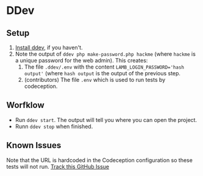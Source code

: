 # DDev

## Setup

1. [Install ddev](https://ddev.com/get-started/), if you haven't.
2. Note the output of `ddev php make-password.php hackme` (where `hackme` is a unique password for the web admin). This
   creates:
    1. The file
       `.ddev/.env` with the content `LAMB_LOGIN_PASSWORD='hash output'` (where `hash output` is the output
       of the previous step.
    2. (contributors) The file `.env` which is used to run tests by codeception.

## Worfklow

- Run `ddev start`. The output will tell you where you can open the project.
- Runn `ddev stop` when finished.

## Known Issues

Note that the URL is hardcoded in the Codeception configuration so these tests will not
run. [Track this GitHub Issue](https://github.com/svandragt/lamb/issues/71)
